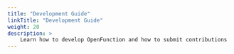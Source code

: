 ```yaml
---
title: "Development Guide"
linkTitle: "Development Guide"
weight: 20
description: >	
    Learn how to develop OpenFunction and how to submit contributions
---
```

